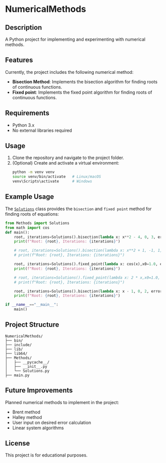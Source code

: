 # NumericalMethods

## Description
A Python project for implementing and experimenting with numerical methods.

## Features
Currently, the project includes the following numerical method:

- **Bisection Method**: Implements the bisection algorithm for finding roots of continuous functions.
- **Fixed point**: Implements the fixed point algorithm for finding roots of continuous functions.

## Requirements
- Python 3.x
- No external libraries required

## Usage

1. Clone the repository and navigate to the project folder.
2. (Optional) Create and activate a virtual environment:
    ```bash
    python -m venv venv
    source venv/bin/activate   # Linux/macOS
    venv\Scripts\activate      # Windows
    ```

## Example Usage

The [`Solutions`](Methods/Solutions.py#L4) class provides the `bisection` and `fixed point` method for finding roots of equations:

```python
from Methods import Solutions
from math import cos
def main():
    root, iterations=Solutions().bisection(lambda x: x**2 - 4, 0, 3, error=1e-6, max_iter=100)
    print(f"Root: {root}, Iterations: {iterations}")

    # root, iterations=Solutions().bisection(lambda x: x**2 + 1, -1, 1, error=1e-6, max_iter=100)
    # print(f"Root: {root}, Iterations: {iterations}")

    root, iterations=Solutions().fixed_point(lambda x: cos(x),x0=1.0, error=1e-6, max_iter=100)
    print(f"Root: {root}, Iterations: {iterations}")

    # root, iterations=Solutions().fixed_point(lambda x: 2 * x,x0=1.0, error=1e-6, max_iter=50)
    # print(f"Root: {root}, Iterations: {iterations}")

    root, iterations=Solutions().bisection(lambda x: x - 1, 0, 2, error=1e-10, max_iter=100)
    print(f"Root: {root}, Iterations: {iterations}")

if __name__=="__main__":
    main()
```

## Project Structure
```plaintext
NumericalMethods/
├── bin/
├── include/
├── lib/
├── lib64/
├── Methods/
│   ├── __pycache__/
│   ├── __init__.py
│   └── Solutions.py
├── main.py

```

## Future Improvements
Planned numerical methods to implement in the project:
* Brent method
* Halley method
* User input on desired error calculation
* Linear system algorithms 

## License

This project is for educational purposes.